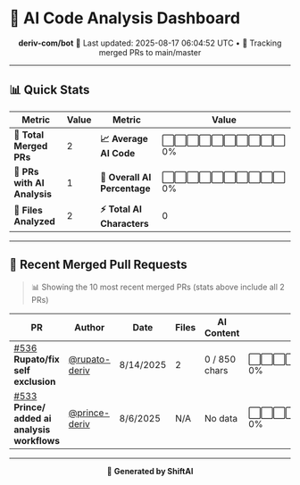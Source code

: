 # 🤖 AI Code Analysis Dashboard

<div align="center">

**deriv-com/bot**
📅 Last updated: 2025-08-17 06:04:52 UTC • 🔄 Tracking merged PRs to main/master

</div>

---

## 📊 Quick Stats

| Metric | Value | Metric | Value |
|--------|-------|--------|-------|
| **📁 Total Merged PRs** | 2 | **📈 Average AI Code** | ⬜⬜⬜⬜⬜⬜⬜⬜⬜⬜ 0% |
| **🤖 PRs with AI Analysis** | 1 | **🎯 Overall AI Percentage** | ⬜⬜⬜⬜⬜⬜⬜⬜⬜⬜ 0% |
| **📄 Files Analyzed** | 2 | **⚡ Total AI Characters** | 0 |

---

## 🚀 Recent Merged Pull Requests

> 📊 Showing the 10 most recent merged PRs (stats above include all 2 PRs)

| PR | Author | Date | Files | AI Content | Percentage |
|----|--------|------|-------|------------|------------|
| [#536](#) **Rupato/fix  self exclusion** | [@rupato-deriv](https://github.com/rupato-deriv) | 8/14/2025 | 2 | 0 / 850 chars | ⬜⬜⬜⬜⬜⬜⬜⬜⬜⬜⬜⬜⬜⬜⬜   0% |
| [#533](#) **Prince/ added ai analysis workflows** | [@prince-deriv](https://github.com/prince-deriv) | 8/6/2025 | N/A | No data | ⬜⬜⬜⬜⬜⬜⬜⬜⬜⬜⬜⬜⬜⬜⬜   0% |

---

<div align="center">

🚀 **Generated by ShiftAI**

</div>